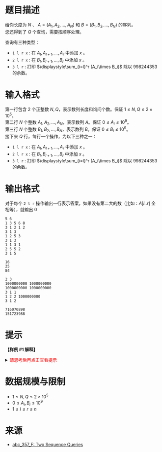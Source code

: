# 题目描述

给你长度为 $N$ 、 $A=(A_1,A_2,\ldots,A_N)$ 和 $B=(B_1,B_2,\ldots,B_N)$ 的序列。  
您还得到了 $Q$ 个查询，需要按顺序处理。

查询有三种类型：
-   `1 l r x` : 在 $A_l, A_{l+1}, \ldots, A_r$ 中添加 $x$ 。
-   `2 l r x` : 在 $B_l, B_{l+1}, \ldots, B_r$ 中添加 $x$ 。
-   `3 l r` : 打印 $\displaystyle\sum_{i=l}^r (A_i\times B_i)$ 除以 $998244353$ 的余数。

# 输入格式

第一行包含 $2$ 个正整数 $N,Q$，表示数列长度和询问个数。保证 $1\le N,Q\le 2\times10^5$。  
第二行 $N$ 个整数 $A_1, A_2, \dots, A_N$，表示数列 $A$。保证 $0 \le A_i\le 10^9$。  
第三行 $N$ 个整数 $B_1, B_2, \dots, B_N$，表示数列 $B$。保证 $0 \le B_i\le 10^9$。  
接下来 $Q$ 行，每行一个操作，为以下三种之一：

-   `1 l r x` : 在 $A_l, A_{l+1}, \ldots, A_r$ 中添加 $x$ 。
-   `2 l r x` : 在 $B_l, B_{l+1}, \ldots, B_r$ 中添加 $x$ 。
-   `3 l r` : 打印 $\displaystyle\sum_{i=l}^r (A_i\times B_i)$ 除以 $998244353$ 的余数。

# 输出格式

对于每个 `2 l r` 操作输出一行表示答案，如果没有第二大的数（比如：$A[l..r]$ 全相等），就输出 $0$

```input1
5 6
1 3 5 6 8
3 1 2 1 2
3 1 3
1 2 5 3
3 1 3
1 1 3 1
2 5 5 2
3 1 5
```

```output1
16
25
84
```

```input2
2 3
1000000000 1000000000
1000000000 1000000000
3 1 1
1 2 2 1000000000
3 1 2
```

```output2
716070898
151723988
```

# 提示
**【样例 #1 解释】**

<details>
<summary><font color="#FF0000">请思考后再点击查看提示</font></summary>

</details>

# 数据规模与限制
* $1\le N,Q\le 2\times10^5$
* $0 \le A_i, B_i \le 10^9$
* $1\le l\le r\le n$

# 来源
* [abc_357_F: Two Sequence Queries](https://atcoder.jp/contests/abc357/tasks/abc357_f)